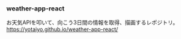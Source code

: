 ### weather-app-react
お天気APIを叩いて、向こう3日間の情報を取得、描画するレポジトリ。  
https://yotaiyo.github.io/weather-app-react/

